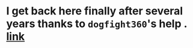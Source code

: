 # I get back here finally after several years thanks to `dogfight360`'s help . [link](https://www.dogfight360.com/blog/475/)
